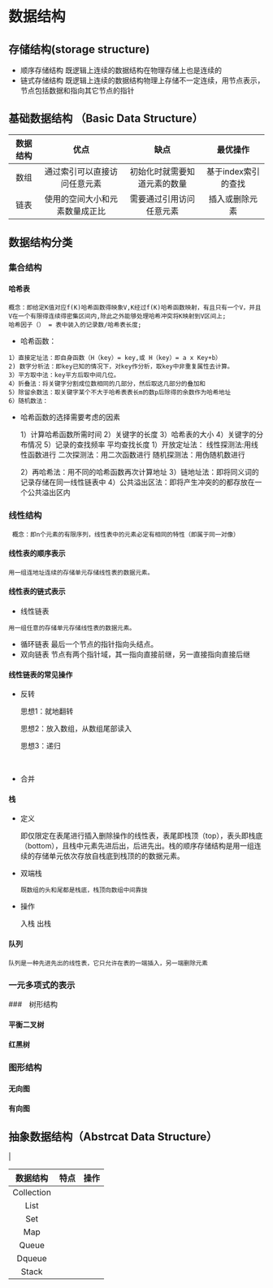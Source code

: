 # 数据结构

## 存储结构(storage structure)

 * 顺序存储结构 既逻辑上连续的数据结构在物理存储上也是连续的
 * 链式存储结构 既逻辑上连续的数据结构物理上存储不一定连续，用节点表示，节点包括数据和指向其它节点的指针
## 基础数据结构 （Basic Data Structure）
|数据结构             |优点|缺点| 最优操作|
|:--------------------:|:----------------------------------------------------------:|:------------------------------------:|:------------------------------------------------------:|
|数组|通过索引可以直接访问任意元素|初始化时就需要知道元素的数量|基于index索引的查找|
|链表|使用的空间大小和元素数量成正比|需要通过引用访问任意元素|插入或删除元素|



## 数据结构分类

### 集合结构

#### 哈希表
    概念：即给定K值对应f(K)哈希函数得映象V,K经过f(K)哈希函数映射，有且只有一个V，并且V在一个有限得连续得密集区间内,除此之外能够处理哈希冲突将K映射到V区间上;
    哈希因子（） = 表中装入的记录数/哈希表长度;
   * 哈希函数：

    1）直接定址法：即自身函数（H（key）= key,或 H（key）= a x Key+b）
    2) 数字分析法：即key已知的情况下，对key作分析，取key中非重复属性去计算。
    3）平方取中法：key平方后取中间几位。
    4）折叠法：将关键字分割成位数相同的几部分，然后取这几部分的叠加和
    5）除留余数法：取关键字某个不大于哈希表表长m的数p后除得的余数作为哈希地址
    6）随机数法：
  * 哈希函数的选择需要考虑的因素


    1）计算哈希函数所需时间
    2）关键字的长度
    3）哈希表的大小
    4）关键字的分布情况
    5）记录的查找频率
    平均查找长度
     1）开放定址法：
        线性探测法:用线性函数进行
        二次探测法：用二次函数进行
        随机探测法：用伪随机数进行
        
     2）再哈希法：用不同的哈希函数再次计算地址
     3）链地址法：即将同义词的记录存储在同一线性链表中
     4）公共溢出区法：即将产生冲突的的都存放在一个公共溢出区内

### 线性结构

     概念：即n个元素的有限序列，线性表中的元素必定有相同的特性（即属于同一对像）
#### 线性表的顺序表示
    用一组连地址连续的存储单元存储线性表的数据元素。
#### 线性表的链式表示

   * 线性链表

    用一组任意的存储单元存储线性表的数据元素。
  * 循环链表
    最后一个节点的指针指向头结点。
  * 双向链表
    节点有两个指针域，其一指向直接前继，另一直接指向直接后继

#### 线性链表的常见操作

   * 反转


      思想1：就地翻转
      
      思想2：放入数组，从数组尾部读入
      
      思想3：递归


​              
   * 合并
   
#### 栈

   * 定义


     即仅限定在表尾进行插入删除操作的线性表，表尾即栈顶（top），表头即栈底（bottom），且栈中元素先进后出，后进先出。栈的顺序存储结构是用一组连续的存储单元依次存放自栈底到栈顶的的数据元素。
   * 双端栈
                           
         既数组的头和尾都是栈底，栈顶向数组中间靠拢
        
   * 操作
     
     
      入栈
      出栈 
#### 队列
    队列是一种先进先出的线性表，它只允许在表的一端插入，另一端删除元素


### 一元多项式的表示


###　树形结构
#### 平衡二叉树
#### 红黑树

### 图形结构
#### 无向图
#### 有向图


## 抽象数据结构（Abstrcat Data Structure）
|


|数据结构             |特点|操作|
|:--------------------:|:----------------------------------------------------------:|:------------------------------------:|
|Collection||||
|List||||
|Set||||
|Map||||
|Queue|||||
|Dqueue|||||
|Stack||||||






